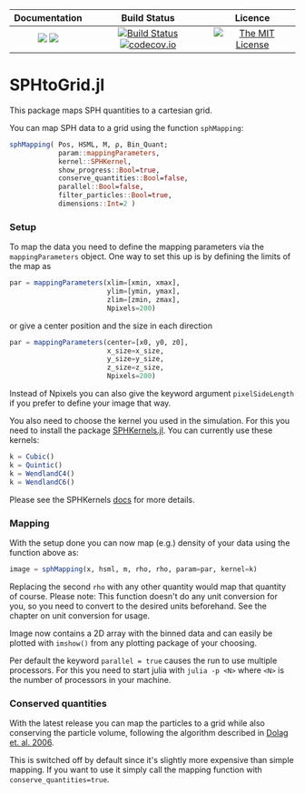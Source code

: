 | **Documentation**                                                 | **Build Status**                                                                                | **Licence**                                                                                |
|:-----------------------------------------------------------------:|:-----------------------------------------------------------------------------------------------:| :-----------------------------------------------------------------------------------------------:|
[![](https://img.shields.io/badge/docs-stable-blue.svg)](https://LudwigBoess.github.io/SPHtoGrid.jl/stable) [![](https://img.shields.io/badge/docs-dev-blue.svg)](https://LudwigBoess.github.io/SPHtoGrid.jl/dev) | [![Build Status](https://travis-ci.org/LudwigBoess/SPHtoGrid.jl.svg?branch=master)](https://travis-ci.org/LudwigBoess/SPHtoGrid.jl) [![codecov.io](https://codecov.io/gh/LudwigBoess/SPHtoGrid.jl/coverage.svg?branch=master)](https://codecov.io/gh/LudwigBoess/SPHtoGrid.jl?branch=master) | [![The MIT License](https://img.shields.io/badge/license-MIT-orange.svg)](LICENSE.md)

# SPHtoGrid.jl

This package maps SPH quantities to a cartesian grid.

You can map SPH data to a grid using the function `sphMapping`:

```julia
sphMapping( Pos, HSML, M, ρ, Bin_Quant;
            param::mappingParameters,
            kernel::SPHKernel,
            show_progress::Bool=true,
            conserve_quantities::Bool=false,
            parallel::Bool=false,
            filter_particles::Bool=true,
            dimensions::Int=2 )
```

### Setup

To map the data you need to define the mapping parameters via the `mappingParameters` object.
One way to set this up is by defining the limits of the map as

```julia
par = mappingParameters(xlim=[xmin, xmax], 
                        ylim=[ymin, ymax], 
                        zlim=[zmin, zmax],
                        Npixels=200)
```

or give a center position and the size in each direction

```julia
par = mappingParameters(center=[x0, y0, z0], 
                        x_size=x_size, 
                        y_size=y_size,
                        z_size=z_size,
                        Npixels=200)
```

Instead of Npixels you can also give the keyword argument `pixelSideLength` if you prefer to define your image that way.

You also need to choose the kernel you used in the simulation. For this you need to install the package [SPHKernels.jl](https://github.com/LudwigBoess/SPHKernels.jl). You can currently use these kernels:

```julia
k = Cubic()
k = Quintic()
k = WendlandC4()
k = WendlandC6()
```

Please see the SPHKernels [docs](https://ludwigboess.github.io/SPHKernels.jl/stable/) for more details.

### Mapping

With the setup done you can now map (e.g.) density of your data using the function above as:

```julia
image = sphMapping(x, hsml, m, rho, rho, param=par, kernel=k)
```

Replacing the second `rho` with any other quantity would map that quantity of course.
Please note: This function doesn't do any unit conversion for you, so you need to convert to the desired units beforehand. See the chapter on unit conversion for usage.

Image now contains a 2D array with the binned data and can easily be plotted with `imshow()` from any plotting package of your choosing.

Per default the keyword `parallel = true` causes the run to use multiple processors. For this you need to start julia with `julia -p <N>` where `<N>` is the number of processors in your machine.

### Conserved quantities

With the latest release you can map the particles to a grid while also conserving the particle volume, following the algorithm described in [Dolag et. al. 2006](https://ui.adsabs.harvard.edu/link_gateway/2005MNRAS.363...29D/doi:10.1111/j.1365-2966.2005.09452.x).

This is switched off by default since it's slightly more expensive than simple mapping. If you want to use it simply call the mapping function with `conserve_quantities=true`.
